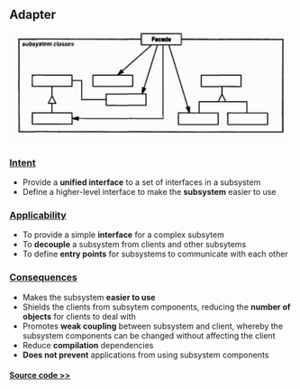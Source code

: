 ## Adapter

<img src="facade.png" alt="Facade" width=500px /> 

### [Intent](#)
- Provide a **unified interface** to a set of interfaces in a subsystem
- Define a higher-level interface to make the **subsystem** easier to use

### [Applicability](#)
- To provide a simple **interface** for a complex subsytem
- To **decouple** a subsystem from clients and other subsytems
- To define **entry points** for subsystems to communicate with each other

### [Consequences](#)
- Makes the subsystem **easier to use**
- Shields the clients from subsytem components, reducing the **number of objects** for clients to deal with
- Promotes **weak coupling** between subsystem and client, whereby the subsystem components can be changed without affecting the client
- Reduce **compilation** dependencies
- **Does not prevent** applications from using subsystem components

#### [Source code >>](facade/)